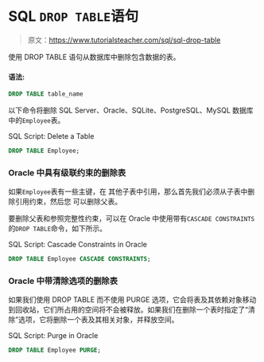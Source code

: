 # SQL `DROP TABLE`语句

> 原文：<https://www.tutorialsteacher.com/sql/sql-drop-table>

使用 DROP TABLE 语句从数据库中删除包含数据的表。

#### 语法:

```sql
DROP TABLE table_name 
```

以下命令将删除 SQL Server、Oracle、SQLite、PostgreSQL、MySQL 数据库中的`Employee`表。

SQL Script: Delete a Table 

```sql
DROP TABLE Employee; 
```

### Oracle 中具有级联约束的删除表

如果`Employee`表有一些主键，在 其他子表中引用，那么首先我们必须从子表中删除引用约束，然后您 可以删除父表。

要删除父表和参照完整性约束，可以在 Oracle 中使用带有`CASCADE CONSTRAINTS`的`DROP TABLE`命令，如下所示。

SQL Script: Cascade Constraints in Oracle 

```sql
DROP TABLE Employee CASCADE CONSTRAINTS; 
```

### Oracle 中带清除选项的删除表

如果我们使用 DROP TABLE 而不使用 PURGE 选项，它会将表及其依赖对象移动到回收站，它们所占用的空间将不会被释放。如果我们在删除一个表时指定了“清除”选项，它将删除一个表及其相关对象，并释放空间。

SQL Script: Purge in Oracle 

```sql
DROP TABLE Employee PURGE; 
```

